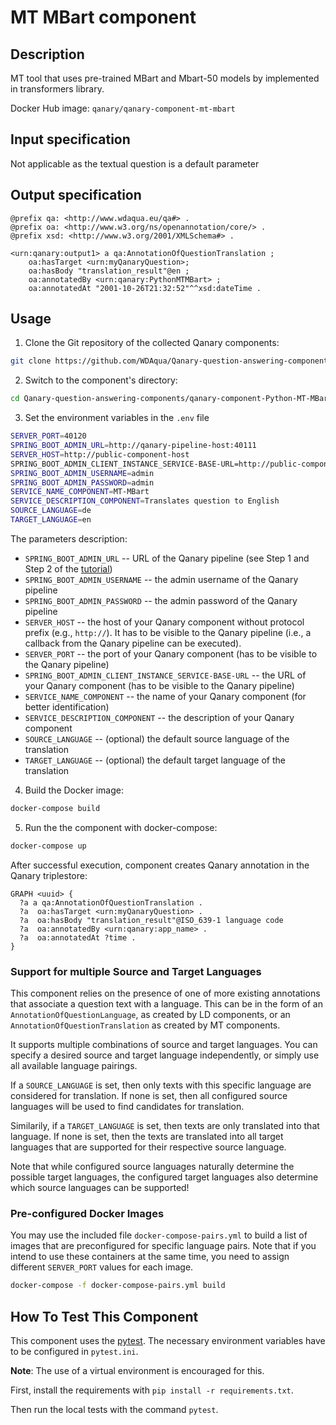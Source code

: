 # MT MBart component

## Description

MT tool that uses pre-trained MBart and Mbart-50 models by implemented in transformers library.

Docker Hub image: `qanary/qanary-component-mt-mbart`

## Input specification

Not applicable as the textual question is a default parameter

## Output specification

```ttl
@prefix qa: <http://www.wdaqua.eu/qa#> .
@prefix oa: <http://www.w3.org/ns/openannotation/core/> .
@prefix xsd: <http://www.w3.org/2001/XMLSchema#> .

<urn:qanary:output1> a qa:AnnotationOfQuestionTranslation ;
    oa:hasTarget <urn:myQanaryQuestion>; 
    oa:hasBody "translation_result"@en ;
    oa:annotatedBy <urn:qanary:PythonMTMBart> ;
    oa:annotatedAt "2001-10-26T21:32:52"^^xsd:dateTime .
```

## Usage

1. Clone the Git repository of the collected Qanary components:

```bash
git clone https://github.com/WDAqua/Qanary-question-answering-components.git
```

2. Switch to the component's directory:

```bash
cd Qanary-question-answering-components/qanary-component-Python-MT-MBart
```

3. Set the environment variables in the `.env` file

```bash
SERVER_PORT=40120
SPRING_BOOT_ADMIN_URL=http://qanary-pipeline-host:40111
SERVER_HOST=http://public-component-host
SPRING_BOOT_ADMIN_CLIENT_INSTANCE_SERVICE-BASE-URL=http://public-component-host:40120
SPRING_BOOT_ADMIN_USERNAME=admin
SPRING_BOOT_ADMIN_PASSWORD=admin
SERVICE_NAME_COMPONENT=MT-MBart
SERVICE_DESCRIPTION_COMPONENT=Translates question to English
SOURCE_LANGUAGE=de
TARGET_LANGUAGE=en
```

The parameters description:

* `SPRING_BOOT_ADMIN_URL` -- URL of the Qanary pipeline (see Step 1 and Step 2 of the [tutorial](https://github.com/WDAqua/Qanary/wiki/Qanary-tutorial:-How-to-build-a-trivial-Question-Answering-pipeline))
* `SPRING_BOOT_ADMIN_USERNAME` -- the admin username of the Qanary pipeline
* `SPRING_BOOT_ADMIN_PASSWORD` -- the admin password of the Qanary pipeline
* `SERVER_HOST` -- the host of your Qanary component without protocol prefix (e.g., `http://`). It has to be visible to the Qanary pipeline (i.e., a callback from the Qanary pipeline can be executed).
* `SERVER_PORT` -- the port of your Qanary component (has to be visible to the Qanary pipeline)
* `SPRING_BOOT_ADMIN_CLIENT_INSTANCE_SERVICE-BASE-URL` -- the URL of your Qanary component (has to be visible to the Qanary pipeline)
* `SERVICE_NAME_COMPONENT` -- the name of your Qanary component (for better identification)
* `SERVICE_DESCRIPTION_COMPONENT` -- the description of your Qanary component
* `SOURCE_LANGUAGE` -- (optional) the default source language of the translation
* `TARGET_LANGUAGE` -- (optional) the default target language of the translation 

4. Build the Docker image: 

```bash
docker-compose build 
```

5. Run the the component with docker-compose:

```bash
docker-compose up
```

After successful execution, component creates Qanary annotation in the Qanary triplestore:
```
GRAPH <uuid> {
  ?a a qa:AnnotationOfQuestionTranslation .
  ?a  oa:hasTarget <urn:myQanaryQuestion> .
  ?a  oa:hasBody "translation_result"@ISO_639-1 language code
  ?a  oa:annotatedBy <urn:qanary:app_name> .
  ?a  oa:annotatedAt ?time .
}
```

### Support for multiple Source and Target Languages

This component relies on the presence of one of more existing annotations that associate a question text with a language. 
This can be in the form of an `AnnotationOfQuestionLanguage`, as created by LD components, or an `AnnotationOfQuestionTranslation` as created by MT components.

It supports multiple combinations of source and target languages. 
You can specify a desired source and target language independently, or simply use all available language pairings. 

If a `SOURCE_LANGUAGE` is set, then only texts with this specific language are considered for translation. 
If none is set, then all configured source languages will be used to find candidates for translation. 

Similarily, if a `TARGET_LANGUAGE` is set, then texts are only translated into that language. 
If none is set, then the texts are translated into all target languages that are supported for their respective source language. 

Note that while configured source languages naturally determine the possible target languages, 
the configured target languages also determine which source languages can be supported!

### Pre-configured Docker Images

You may use the included file `docker-compose-pairs.yml` to build a list of images that are preconfigured for specific language pairs.
Note that if you intend to use these containers at the same time, you need to assign different `SERVER_PORT` values for each image. 

```bash
docker-compose -f docker-compose-pairs.yml build
```

## How To Test This Component

This component uses the [pytest](https://docs.pytest.org/). 
The necessary environment variables have to be configured in `pytest.ini`.

**Note**: The use of a virtual environment is encouraged for this.

First, install the requirements with `pip install -r requirements.txt`.

Then run the local tests with the command `pytest`.

